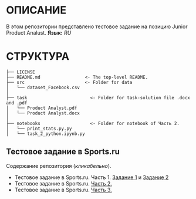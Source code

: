 # ОПИСАНИЕ

В этом репозитории представлено тестовое задание на позицию Junior Product Analust.
**Язык:** _RU_

# СТРУКТУРА

```
├── LICENSE  
├── README.md                 <- The top-level README.  
├── src                       <- Folder for data  
│   └── dataset_Facebook.csv  
│  
├── task                        <- Folder for task-solution file .docx and .pdf  
│   └── Product Analyst.pdf  
│   └── Product Analyst.docx  
│  
├── notebooks                   <- Folder for notebook of Часть 2.  
│   └── print_stats.py.py  
│   └── task_2_python.ipynb.py  
```

## Тестовое задание в Sports.ru

Содержание репозитория (_кликабельно_).

* Тестовое задание в Sports.ru. Часть 1. [Задание 1](http://sqlfiddle.com/#!17/5d361/4465/0) и [Задание 2](http://sqlfiddle.com/#!17/5d361/4463/0)
* Тестовое задание в Sports.ru. [Часть 2.](https://github.com/Witold1/sports_ru_test/blob/master/notebooks/task_2_python.ipynb)
* Тестовое задание в Sports.ru. [Часть 3.](link)
